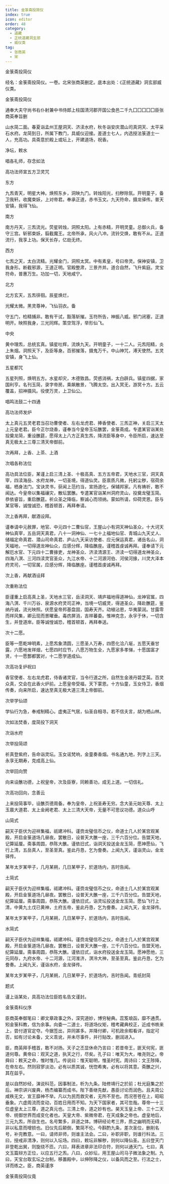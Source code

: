 ```yaml
---
title: 金箓斋投简仪
index: true
icon: editor
order: 48
category:
  - 道藏
  - 正统道藏洞玄部
  - 威仪类
tag:
  - 张商英
  - 宋
---
```


金箓斋投简仪  

经名：金箓斋投简仪。一卷。北宋张商英删定。底本出处：《正统道藏》洞玄部威仪类。  

金箓斋投简仪  

通奉大夫守尚书右仆射兼中书侍郎上柱国清河郡开国公食邑二千九囗囗囗囗囗臣张商英奉旨删  

山水简二面。春夏诣孟州王屋洞天、济渎水府，秋冬诣安庆潜山司真洞天、太平采石水府。龙简到日，所属下教门，具威仪迎接。差道士七人，内选授法箓道士一人，充高功。具斋意於殿上或坛上，开建道场，祝香。  

净坛，敕水  

唱各礼师，存念如法  

高功法师宣五方卫灵咒  

东方  

九炁青天，明星大神。焕照东乡，洞映九门。转烛阳光，扫秽除氛。开明童子，备卫我轩。收魔束妖，上对帝君。奉承正道，赤书玉文。九天符命，摄龙驿传。普天安镇，我得飞仙。  

南方  

南方丹天，三炁流光。荧星转烛，洞照太阳。上有赤精，开明灵童。总御火兵，备守三宫。斩邪束妖，翦截魔王。北帝所承，风火八冲。流铃交焕，敢有不从。正道流行，我享上功。保天长存，亿劫无终。  

西方  

七炁之天，太白流精。光耀金门，洞照太冥。中有素皇，号曰帝灵。保神安镇，卫我身形。断截邪源，王道正明。官殿整肃，三景齐并。道合自然，飞升紫庭。灵宝符命，普惠万生。功加一切，天地咸宁。  

北方  

北方玄天，五炁徘徊。辰星焕烂，  

光耀太微。黑灵尊神，飞仙羽衣。备  

守五门，检精捕非。敢有干试，豁落斩摧。玉符所告，神振八威。邪门闭塞，正道明开。映照我身，三光同辉。策空驾浮，举形仙飞。  

中央  

黄中理炁，总统玄真。镇星吐辉，流焕九天。开明童子，一十二人。元炁阳精，炎上朱烟。洞照天下，及臣等身。百邪摧落，摄鬼万千。中山神咒，溥天使然。五灵安镇，身飞上仙。  

五星都咒  

五星列照，焕明五方。水星却灾，木德致昌。荧惑消祸，太白辟兵。镇星四据，家国利亨。名刊玉简，录字帝房。乘飙散景，飞腾太空。出入冥无，游冥十方。五云覆盖，招神摄风。役使万灵，上卫仙公。  

唱鸣法鼓二十四通  

高功法师发炉  

太上真元五灵老君当召功曹使者、左右龙虎君、捧香使者、三炁正神，关启三天太上元皇老君。臣今正尔烧香，谨奉当今皇帝玉坛醮罢，金箓斋成。专遣某官诣某处投奠龙简，重设醮筵，愿得太上八方正真生炁，降流臣等身中，令臣所启，速达至真无极太上三尊三清天帝御前。  

次再拜，上香、上茶、上酒  

次唱各称法位  

高功具法位臣，某谨上启三清上圣、十极高真、五方五帝君，天地水三官，洞天真宰，四渎海岳、水府龙神，一切圣境，得道仙灵。臣禀质凡微，托躬尘秽，宿荷余福，栖身法门。宝诀灵书，获闻上范约当，宣扬道化，保辅邦家。凡有祷祈，敢不闻达。今皇帝以集福禳灾，散坛罢醮。专遣某官诣某州洞府灵山，投奠龙璧玉简。恭依睿旨，重启醮筵。祈众圣之降临，察诚心而领纳。蒙如所请，仰荷灵恩。臣与某官等，诚惶诚恐，稽首顿首，再拜奉请。  

次上香再拜，献酒设拜。  

谨奉请中元赦罪，地官、中元四十二曹仙官，王屋山小有洞天神仙圣众，十大诃天神仙真宰，五岳洞天真君，八十一洞神仙、一七十上福地仙官、青城山九天丈人、储福定命真君、潜山司命真君、庐山九天采访使者、应元保运真君，诸岳名山，洞天福地，一切得道龙神仙众，应感分辉，降临醮座。谨稽首虔诚再拜。谨奉请下元解厄水官、下元四十二曹掾吏，龙神圣众、济渎清源王、济渎一切得道龙神圣众，四海八溟、三河四渎灵官圣众，九江水帝、十二河源河伯、河侯河掾，川灵大泽本府灵司，一切官属，应感分辉，降临醮座。谨稽首虔诚再拜。  

次上香，再献酒设拜  

次重称法位  

臣谨重上启高真上圣，天地水三官，岳渎洞天、靖庐福地得道神仙，龙神官属，四海八溟、千川万谷、泉源水府灵司正神，当境一切威灵，得道圣众，降赴醮筵，鉴纳丹诚，流光映照。伏愿皇帝邦基盘固，国寿天齐。动植沾恩，华夷蒙润。甘露零而祥风集，卿云现而景曜垂。毒疠屏消，吉祥蕃委。惟神克念，永孚于休，一切含生，并登道岸。臣等诚惶诚恐，稽首顿首，再拜奉送。  

次十二愿。  

臣等一愿乾坤明素，上愿炁象清圆，三愿圣人万寿，四愿化洽八埏，五愿天垂甘露，六愿地发祥烟，七愿四时应节，八愿万物生全，九愿家多孝悌，十愿国富才贤，十一愿酆都罢对，十二愿学道成仙。  

次高功复炉祝曰  

香官使者、左右龙虎君，侍香诸灵官，当令行道之所，自然生金液丹碧芝英。百灵众真，交会在此香火炉前。上愿皇帝受福，天下蒙恩。十方仙童，玉女侍卫，香烟传奏，向来所启，速达至真无极大道三清上帝御前。  

次举学仙颂  

学仙行为急，奉戒制精心。虚夷正气居，仙圣自相寻。若不信夫言，胡为栖山林。  

次如法焚香，度简投下洞天  

次诣水府  

次举投简颂  

祈真登紫府，告命诣灵坛。玉女谣梵响，金童奏香烟。书名通九地，列字上三天。永享无期寿，克成高上仙。  

次举回向赞  

向来设醮功德，上祝皇帝，次及臣寮，同赖善功，成无上道。一切信礼。  

次高功回向，念善云  

上来投简事毕，设醮页德周备。奉为皇帝，上祝圣寿无穷。念大圣元始天尊、太上玉晨大道君、太上金阙老君、太上三清大天帝，无量不可思议功德。道众山呼  

山简式  

嗣天子臣伏为迎祥集福，祇建冲科。谨赍龙璧信币之仪，命道士几人於某宫观某殿，开启金箓道场几昼夜。罢散日，设普天大醮一座，三千六百分位。告盟天地，记算延厘。斋事周圆，恭陈大醮。谨依旧式，诣洞天投送金龙玉简，愿神愿仙，飞行上清，五岳真人，至圣至真。鉴此丹恳，乞为誊奏。上闻九天，谨诣灵山，金龙驿传。  

某年太岁某甲子，几月某朔，几日某甲子，於道场内，吉时告闻。  

土简式  

嗣天子臣伏为迎祥集福，祗建冲科。谨赍龙璧信币之仪，命道士几人於某宫观某殿，开启金箓道场几昼夜。罢散日，设普天大醮一座，三千六百分位。告盟天地，纪算延厘。斋事周圆，恭陈大醮。谨依旧式，诣灵坛投送金龙玉简。愿仙飞行上清，中黄九土戊已黄神，土府五帝，鉴此丹恳，乞为誊奏。上闻九天，金龙驿传。  

某年太岁某甲子，几月某朔，几日某甲子，於道场内，吉时告闻。  

水简式  

嗣天子臣伏为迎祥集福，祗建冲科。谨赍龙璧信币之仪，命道士几人於某宫观某殿，开启金箓道场几昼夜。罢散日，设普天大醮一座，三千六百分位。告盟天地，纪算延厘。斋事周圆，恭陈大醮。谨依旧式，诣水府投送金龙玉简。愿神愿他，三元同存，九府水帝、十二河源，江河淮济，溟泠大神，至圣至真。鉴此丹恳，乞为誊奏。上闻九天，谨诣水府，金龙驿传。  

某年太岁某甲子，几月某朔，几日某甲子，於道场内，吉时告闻。青纸封简  

题式  

谨上诣某处，具高功法位臣姓名告文谨封。  

金箓斋科仪序  

臣商英奉御笔曰：卿文章政事之外，深究道妙，博穷秘典。蕊笈琅函，靡不通贯。矧金箓科教，信为余事。向委一二道士，将道场仪矩，稽考藏典校正，近成书帙来上，尝付道官定夺。今据签出，异同甚多。并降付卿，可机政余暇看详，指定可否，如有讨论未备，文义乖讹，并未尽事件，并行贴改，删润进入。  

臣，商英拜手稽首，敢不对扬。天子之丕显休命乃言曰：若昔帝王，匪天何宪，匪道何尊。黄帝曰：观天之道，执天之行，尽矣。孔子曰：唯天为大，唯尧则之。帝舜曰：敕天之命，惟时惟几。传说曰：惟天聪明，惟圣时宪。周诗曰：文王陟降，在帝左右。然则寂寥淡泊，必有以质其诚，恍惚希夷，必有以将其意。斋醮之兴，其在兹乎。  

是以自然妙经，演说科范，因事制法，析为九条。陆修靖行之於前；杜光庭集之於后。神宗讲兴废典，杨杰编纂而成书。陛下善继先猷，愚臣讨论而润色。且夫周公咸秩无文，宣王靡神不举。凡以为民而救灾者，无所不至也。而况苍苍在上，昭昭垂象。六虚周流而变动，百姓日用而不知。为天下国家者，其可忽哉。尊帝一十三位虚皇太上三尊，道之真元也。三清上帝，道之妙有也。昊天玉皇上帝、三十二天帝、统御世界而成变化者也。天皇大帝、紫微帝君，在天成象之帝也。虚皇地后，三元九炁，所自生也。名号繁多，非道之体。博研经论考三界，质之幽明而无碍，非以私意而增损也。旧仪先后颠倒，繁简不伦。今斟酌九条，差次圣位，删削名号，补完教意。一曰，请师非师，则谁主法会。二曰，补职非职，则谁行科法。三曰，授戒非清净，则何以入坛场。四曰，敕坛非解秽，则何以降仙圣。五曰登天门非登乾出巽，则旋绕不匝。六曰，拜表进章非法印合符，则何以通天门。七曰，真文玉篇辩方正位，以应五行之炁。八曰，众妙坛，用王屋山司马子微法象之制。九曰，天宝台取玄坛之台制，移置殿中，以伸陟降之仪，以备风而之至。行法之士，详而练之。臣，商英谨序  

金箓斋投简仪竟  
